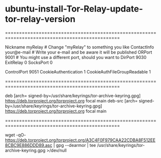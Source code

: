 # ubuntu-install-Tor-Relay-update-tor-relay-version


===============================================================================================

Nickname    myRelay  # Change "myRelay" to something you like
ContactInfo your@e-mail  # Write your e-mail and be aware it will be published
ORPort      9001          # You might use a different port, should you want to
DirPort 9030
ExitRelay   0
SocksPort   0

ControlPort 9051
CookieAuthentication 1
CookieAuthFileGroupReadable 1

===============================================================================================

deb     [arch=<ARCHITECTURE> signed-by=/usr/share/keyrings/tor-archive-keyring.gpg] https://deb.torproject.org/torproject.org focal main
deb-src [arch=<ARCHITECTURE> signed-by=/usr/share/keyrings/tor-archive-keyring.gpg] https://deb.torproject.org/torproject.org focal main

===============================================================================================

wget -qO- https://deb.torproject.org/torproject.org/A3C4F0F979CAA22CDBA8F512EE8CBC9E886DDD89.asc | gpg --dearmor | tee /usr/share/keyrings/tor-archive-keyring.gpg >/dev/null

